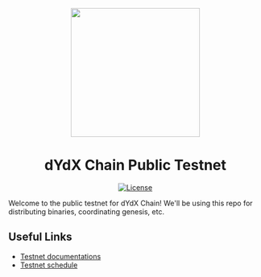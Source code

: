 <p align="center"><img src="https://dydx.exchange/icon.svg?" width="256" /></p>

<h1 align="center">dYdX Chain Public Testnet</h1>

<div align="center">
  <a href='https://github.com/dydxprotocol/v4-testnets/blob/main/LICENSE'>
    <img src='https://img.shields.io/badge/License-AGPL_v3-blue.svg' alt='License' />
  </a>
</div>

Welcome to the public testnet for dYdX Chain! We'll be using this repo for distributing binaries, coordinating genesis, etc.

## Useful Links
- [Testnet documentations](https://v4-teacher.vercel.app/)
- [Testnet schedule](https://v4-teacher.vercel.app/general_overview/schedule)
